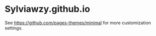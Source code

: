 # Sylviawzy.github.io
See https://github.com/pages-themes/minimal for more customization settings. 

